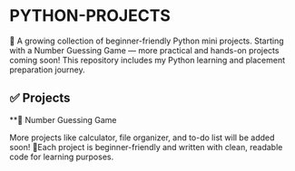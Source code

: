 # PYTHON-PROJECTS
📢 A growing collection of beginner-friendly Python mini projects. Starting with a Number Guessing Game — more practical and hands-on projects coming soon!
    This repository includes my Python learning and placement preparation journey. 
## ✅ Projects
**🔢 Number Guessing Game

More projects like calculator, file organizer, and to-do list will be added soon!
📌Each project is beginner-friendly and written with clean, readable code for learning purposes.
